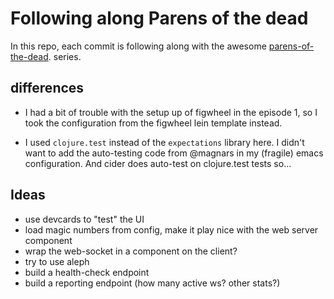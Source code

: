 # Following along Parens of the dead

In this repo, each commit is following along with the awesome [parens-of-the-dead](). series.

## differences

* I had a bit of trouble with the setup up of figwheel in the episode 1, so I took the
  configuration from the figwheel lein template instead.

* I used `clojure.test` instead of the `expectations` library here. I didn't want to
  add the auto-testing code from @magnars in my (fragile) emacs configuration.
  And cider does auto-test on clojure.test tests so...

## Ideas

* use devcards to "test" the UI
* load magic numbers from config, make it play nice with the web server component
* wrap the web-socket in a component on the client?
* try to use aleph
* build a health-check endpoint
* build a reporting endpoint (how many active ws? other stats?)
